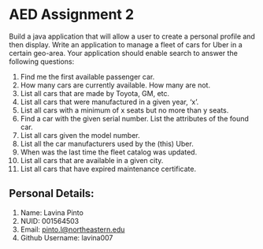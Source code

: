 # AED Assignment 2
 
Build a java application that will allow a user to create a personal profile and then display.
Write an application to manage a fleet of cars for Uber in a certain geo-area. Your application should enable search to answer the following questions:

1. Find me the first available passenger car.
2. How many cars are currently available. How many are not.
3. List all cars that are made by Toyota, GM, etc.
4. List all cars that were manufactured in a given year, ‘x’.
5. List all cars with a minimum of x seats but no more than y seats.
6. Find a car with the given serial number. List the attributes of the found car.
7. List all cars given the model number.
8. List all the car manufacturers used by the (this) Uber.
9. When was the last time the fleet catalog was updated.
10. List all cars that are available in a given city.
11. List all cars that have expired maintenance certificate.

## Personal Details:
1. Name: Lavina Pinto
2. NUID: 001564503
3. Email: pinto.l@northeastern.edu
4. Github Username: lavina007
